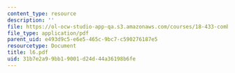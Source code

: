 ```yaml
---
content_type: resource
description: ''
file: https://ol-ocw-studio-app-qa.s3.amazonaws.com/courses/18-433-combinatorial-optimization-fall-2003/31b7e2a99bb19001d24d44a36198b6fe_l6.pdf
file_type: application/pdf
parent_uid: e493d9c5-e6e5-465c-9bc7-c590276187e5
resourcetype: Document
title: l6.pdf
uid: 31b7e2a9-9bb1-9001-d24d-44a36198b6fe
---
```

